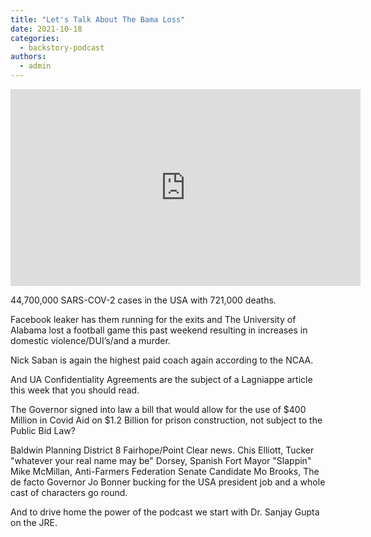 ```yaml
---
title: "Let's Talk About The Bama Loss"
date: 2021-10-18
categories: 
  - backstory-podcast
authors: 
  - admin
---
```


<iframe width="560" height="315" src="https://www.youtube.com/embed/21cQc9nHddY" frameborder="0" allowfullscreen></iframe>

44,700,000 SARS-COV-2 cases in the USA with 721,000 deaths.

Facebook leaker has them running for the exits and The University of Alabama lost a football game this past weekend resulting in increases in domestic violence/DUI’s/and a murder.

Nick Saban is again the highest paid coach again according to the NCAA.

And UA Confidentiality Agreements are the subject of a Lagniappe article this week that you should read.

The Governor signed into law a bill that would allow for the use of $400 Million in Covid Aid on $1.2 Billion for prison construction, not subject to the Public Bid Law?

Baldwin Planning District 8 Fairhope/Point Clear news. Chis Elliott, Tucker "whatever your real name may be" Dorsey, Spanish Fort Mayor "Slappin" Mike McMillan, Anti-Farmers Federation Senate Candidate Mo Brooks, The de facto Governor Jo Bonner bucking for the USA president job and a whole cast of characters go round.

And to drive home the power of the podcast we start with Dr. Sanjay Gupta on the JRE.
